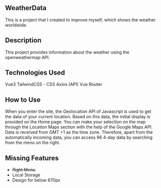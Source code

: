 ## WeatherData
This is a project that I created to improve myself, which shows the weather worldwide.

## Description
This project provides information about the weather using the openweathermap API.

## Technologies Used
Vue3
TailwindCSS - CSS
Axios (API)
Vue Router

## How to Use
When you enter the site, the Geolocation API of Javascript is used to get the data of your current location. Based on this data, the initial display is provided on the Home page. You can make your selection on the map through the Location Maps section with the help of the Google Maps API. Data is received from GMT +1 as the time zone.
Therefore, apart from the automatically incoming data, you can access 96 4-day data by searching from the menu on the right.

## Missing Features
- <del>Right Menu</del>
- Local Storage
- Design for below 670px
